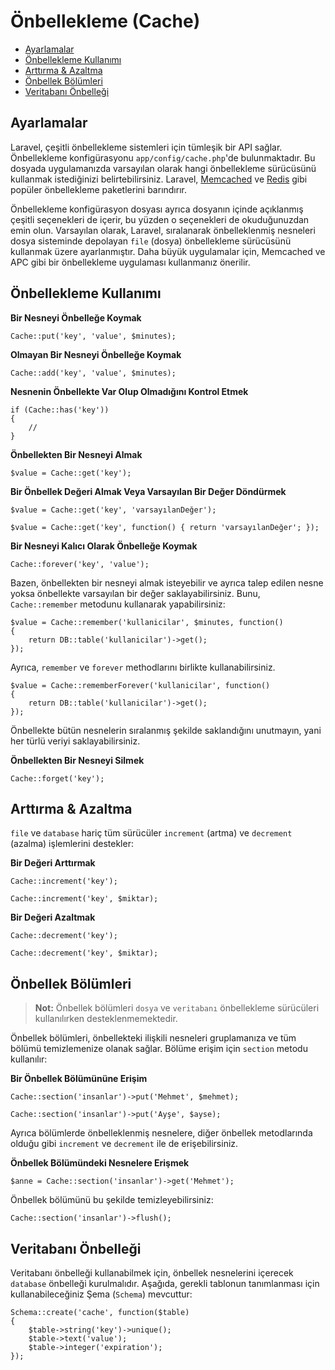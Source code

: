# Önbellekleme (Cache)

- [Ayarlamalar](#ayarlamalar)
- [Önbellekleme Kullanımı](#onbellekleme-kullanimi)
- [Arttırma & Azaltma](#arttirma-ve-azaltma)
- [Önbellek Bölümleri](#onbellek-bolumleri)
- [Veritabanı Önbelleği](#veritabani-onbellegi)

<a name="ayarlamalar"></a>
## Ayarlamalar

Laravel, çeşitli önbellekleme sistemleri için tümleşik bir API sağlar. Önbellekleme konfigürasyonu `app/config/cache.php`'de bulunmaktadır. Bu dosyada uygulamanızda varsayılan olarak hangi önbellekleme sürücüsünü kullanmak istediğinizi belirtebilirsiniz. Laravel, [Memcached](http://memcached.org) ve [Redis](http://redis.io) gibi popüler önbellekleme paketlerini barındırır.

Önbellekleme konfigürasyon dosyası ayrıca dosyanın içinde açıklanmış çeşitli seçenekleri de içerir, bu yüzden o seçenekleri de okuduğunuzdan emin olun. Varsayılan olarak, Laravel, sıralanarak önbelleklenmiş nesneleri dosya sisteminde depolayan `file` (dosya) önbellekleme sürücüsünü kullanmak üzere ayarlanmıştır. Daha büyük uygulamalar için, Memcached ve APC gibi bir önbellekleme uygulaması kullanmanız önerilir.

<a name="onbellekleme-kullanimi"></a>
## Önbellekleme Kullanımı

**Bir Nesneyi Önbelleğe Koymak**

	Cache::put('key', 'value', $minutes);

**Olmayan Bir Nesneyi Önbelleğe Koymak**

	Cache::add('key', 'value', $minutes);

**Nesnenin Önbellekte Var Olup Olmadığını Kontrol Etmek**

	if (Cache::has('key'))
	{
		//
	}

**Önbellekten Bir Nesneyi Almak**

	$value = Cache::get('key');

**Bir Önbellek Değeri Almak Veya Varsayılan Bir Değer Döndürmek**

	$value = Cache::get('key', 'varsayılanDeğer');

	$value = Cache::get('key', function() { return 'varsayılanDeğer'; });

**Bir Nesneyi Kalıcı Olarak Önbelleğe Koymak**

	Cache::forever('key', 'value');

Bazen, önbellekten bir nesneyi almak isteyebilir ve ayrıca talep edilen nesne yoksa önbellekte varsayılan bir değer saklayabilirsiniz. Bunu, `Cache::remember` metodunu kullanarak yapabilirsiniz:

	$value = Cache::remember('kullanicilar', $minutes, function()
	{
		return DB::table('kullanicilar')->get();
	});

Ayrıca, `remember` ve `forever` methodlarını birlikte kullanabilirsiniz.

	$value = Cache::rememberForever('kullanicilar', function()
	{
		return DB::table('kullanicilar')->get();
	});

Önbellekte bütün nesnelerin sıralanmış şekilde saklandığını unutmayın, yani her türlü veriyi saklayabilirsiniz.

**Önbellekten Bir Nesneyi Silmek**

	Cache::forget('key');

<a name="arttirma-ve-azaltma"></a>
## Arttırma & Azaltma

`file` ve `database` hariç tüm sürücüler `increment` (artma) ve `decrement` (azalma) işlemlerini destekler:

**Bir Değeri Arttırmak**

	Cache::increment('key');

	Cache::increment('key', $miktar);

**Bir Değeri Azaltmak**

	Cache::decrement('key');

	Cache::decrement('key', $miktar);

<a name="onbellek-bolumleri"></a>
## Önbellek Bölümleri

> **Not:** Önbellek bölümleri `dosya` ve `veritabanı` önbellekleme sürücüleri kullanılırken desteklenmemektedir.

Önbellek bölümleri, önbellekteki ilişkili nesneleri gruplamanıza ve tüm bölümü temizlemenize olanak sağlar.
Bölüme erişim için `section` metodu kullanılır:

**Bir Önbellek Bölümününe Erişim**

	Cache::section('insanlar')->put('Mehmet', $mehmet);

	Cache::section('insanlar')->put('Ayşe', $ayse);

Ayrıca bölümlerde önbelleklenmiş nesnelere, diğer önbellek metodlarında olduğu gibi `increment` ve `decrement` ile de erişebilirsiniz.

**Önbellek Bölümündeki Nesnelere Erişmek**

	$anne = Cache::section('insanlar')->get('Mehmet');

Önbellek bölümünü bu şekilde temizleyebilirsiniz:

	Cache::section('insanlar')->flush();

<a name="veritabani-onbellegi"></a>
## Veritabanı Önbelleği

Veritabanı önbelleği kullanabilmek için, önbellek nesnelerini içerecek `database` önbelleği kurulmalıdır. Aşağıda, gerekli tablonun tanımlanması için kullanabileceğiniz Şema (`Schema`) mevcuttur:

	Schema::create('cache', function($table)
	{
		$table->string('key')->unique();
		$table->text('value');
		$table->integer('expiration');
	});
